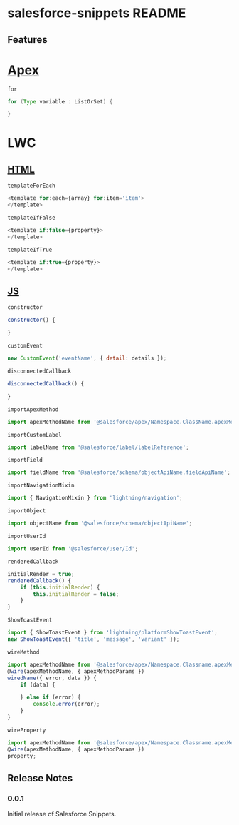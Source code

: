 # salesforce-snippets README

## Features

# [Apex](./apex.code-snippets)

`for`

```java
for (Type variable : ListOrSet) {

}
```

# LWC

## [HTML](./lwc-html.code-snippets)

`templateForEach`

```js
<template for:each={array} for:item='item'>
</template>
```

`templateIfFalse`

```js
<template if:false={property}>
</template>
```

`templateIfTrue`

```js
<template if:true={property}>
</template>
```

## [JS](./lwc-js.code-snippets)

`constructor`

```js
constructor() {

}
```

`customEvent`

```js
new CustomEvent('eventName', { detail: details });
```

`disconnectedCallback`

```js
disconnectedCallback() {

}
```

`importApexMethod`

```js
import apexMethodName from '@salesforce/apex/Namespace.ClassName.apexMethodReference';
```

`importCustomLabel`

```js
import labelName from '@salesforce/label/labelReference';
```

`importField`

```js
import fieldName from '@salesforce/schema/objectApiName.fieldApiName';
```

`importNavigationMixin`

```js
import { NavigationMixin } from 'lightning/navigation';
```

`importObject`

```js
import objectName from '@salesforce/schema/objectApiName';
```

`importUserId`

```js
import userId from '@salesforce/user/Id';
```

`renderedCallback`

```js
initialRender = true;
renderedCallback() {
    if (this.initialRender) {
        this.initialRender = false;
    }
}
```

`ShowToastEvent`

```js
import { ShowToastEvent } from 'lightning/platformShowToastEvent';
new ShowToastEvent({ 'title', 'message', 'variant' });
```

`wireMethod`

```js
import apexMethodName from '@salesforce/apex/Namespace.Classname.apexMethodReference';
@wire(apexMethodName, { apexMethodParams })
wiredName({ error, data }) {
    if (data) {

    } else if (error) {
        console.error(error);
    }
}
```

`wireProperty`

```js
import apexMethodName from '@salesforce/apex/Namespace.Classname.apexMethodReference';
@wire(apexMethodName, { apexMethodParams })
property;
```

## Release Notes

### 0.0.1
Initial release of Salesforce Snippets.
